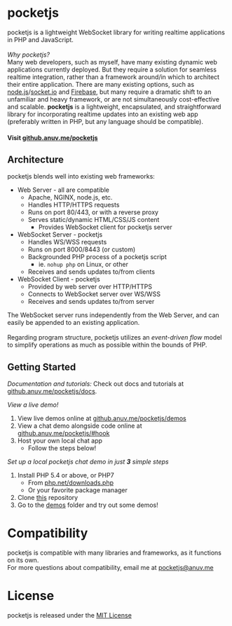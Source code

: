 # pocketjs
pocketjs is a lightweight WebSocket library for writing realtime applications in PHP and JavaScript.  
&nbsp;  
*Why pocketjs?*  
Many web developers, such as myself, have many existing dynamic web applications currently deployed. But they require a solution for seamless realtime integration, rather than a framework around/in which to architect their entire application. There are many existing options, such as [node.js](http://nodejs.org)/[socket.io](http://socket.io) and [Firebase](https://firebase.google.com), but many require a dramatic shift to an unfamiliar and heavy framework, or are not simultaneously cost-effective and scalable. **pocketjs** is a lightweight, encapsulated, and straightforward library for incorporating realtime updates into an existing web app (preferably written in PHP, but any language should be compatible).
#### Visit [github.anuv.me/pocketjs](http://github.anuv.me/pocketjs)

## Architecture
pocketjs blends well into existing web frameworks:
 - Web Server - all are compatible
    - Apache, NGINX, node.js, etc.
    - Handles HTTP/HTTPS requests
    - Runs on port 80/443, or with a reverse proxy
    - Serves static/dynamic HTML/CSS/JS content
        - Provides WebSocket client for pocketjs server
 - WebSocket Server - pocketjs
    - Handles WS/WSS requests
    - Runs on port 8000/8443 (or custom)
    - Backgrounded PHP process of a pocketjs script
        - ie. `nohup php` on Linux, or other
    - Receives and sends updates to/from clients
 - WebSocket Client - pocketjs
    - Provided by web server over HTTP/HTTPS
    - Connects to WebSocket server over WS/WSS
    - Receives and sends updates to/from server

The WebSocket server runs independently from the Web Server, and can easily be appended to an existing application.  
&nbsp;  
Regarding program structure, pocketjs utilizes an *event-driven flow* model to simplify operations as much as possible within the bounds of PHP.  

## Getting Started
*Documentation and tutorials:* Check out docs and tutorials at [github.anuv.me/pocketjs/docs](http://github.anuv.me/pocketjs/docs).  

*View a live demo!*
 1. View live demos online at [github.anuv.me/pocketjs/demos](http://github.anuv.me/pocketjs/demos)
 2. View a chat demo alongside code online at [github.anuv.me/pocketjs/#hook](http://github.anuv.me/pocketjs/#hook)
 3. Host your own local chat app
    - Follow the steps below!

*Set up a local pocketjs chat demo in just* ***3*** *simple steps*
 1. Install PHP 5.4 or above, or PHP7
    - From [php.net/downloads.php](http://php.net/downloads.php)
    - Or your favorite package manager
 2. Clone [this](http://github.com/anuvgupta/pocketjs) repository
 3. Go to the [demos](http://github.com/anuvgupta/pocketjs/tree/master/demos) folder and try out some demos!

# Compatibility
pocketjs is compatible with many libraries and frameworks, as it functions on its own.  
For more questions about compatibility, email me at [pocketjs@anuv.me](mailto:pocketjs@anuv.me?Subject=Compatibility%20Issue)  
# License
pocketjs is released under the [MIT License](https://github.com/anuvgupta/pocketjs/blob/master/LICENSE.md)
